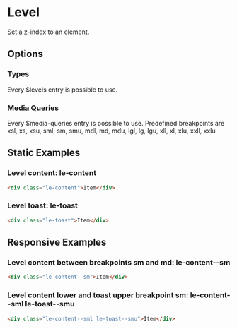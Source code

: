 # Level

Set a z-index to an element.

## Options

### Types

Every \$levels entry is possible to use.

### Media Queries

Every \$media-queries entry is possible to use. Predefined breakpoints are xsl, xs, xsu, sml, sm, smu, mdl, md, mdu, lgl, lg, lgu, xll, xl, xlu, xxll, xxlu

## Static Examples

### Level content: **le-content**

```html
<div class="le-content">Item</div>
```

### Level toast: **le-toast**

```html
<div class="le-toast">Item</div>
```

## Responsive Examples

### Level content between breakpoints sm and md: **le-content--sm**

```html
<div class="le-content--sm">Item</div>
```

### Level content lower and toast upper breakpoint sm: **le-content--sml le-toast--smu**

```html
<div class="le-content--sml le-toast--smu">Item</div>
```
